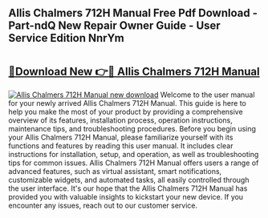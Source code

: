 ## Allis Chalmers 712H Manual Free Pdf Download - Part-ndQ New Repair Owner Guide - User Service Edition NnrYm

# <h2><a href="http://bc9146.oget.top/?id=Allis+Chalmers+712H+Manual">🔗Download New 👉🔴 Allis Chalmers 712H Manual</a></h2>

[![Allis Chalmers 712H Manual new download](https://i.imgur.com/5g1atiW.png)](http://bc9146.oget.top/?id=Allis+Chalmers+712H+Manual)
Welcome to the user manual for your newly arrived Allis Chalmers 712H Manual. This guide is here to help you make the most of your product by providing a comprehensive overview of its features, installation process, operation instructions, maintenance tips, and troubleshooting procedures. Before you begin using your Allis Chalmers 712H Manual, please familiarize yourself with its functions and features by reading this user manual. It includes clear instructions for installation, setup, and operation, as well as troubleshooting tips for common issues. Allis Chalmers 712H Manual offers users a range of advanced features, such as virtual assistant, smart notifications, customizable widgets, and automated tasks, all easily controlled through the user interface. It's our hope that the Allis Chalmers 712H Manual has provided you with valuable insights to kickstart your new device. If you encounter any issues, reach out to our customer service.
